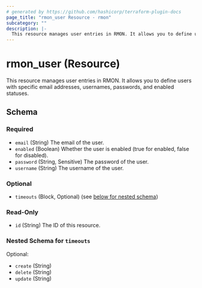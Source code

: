```yaml
---
# generated by https://github.com/hashicorp/terraform-plugin-docs
page_title: "rmon_user Resource - rmon"
subcategory: ""
description: |-
  This resource manages user entries in RMON. It allows you to define users with specific email addresses, usernames, passwords, and enabled statuses.
---
```


# rmon_user (Resource)

This resource manages user entries in RMON. It allows you to define users with specific email addresses, usernames, passwords, and enabled statuses.



<!-- schema generated by tfplugindocs -->
## Schema

### Required

- `email` (String) The email of the user.
- `enabled` (Boolean) Whether the user is enabled (true for enabled, false for disabled).
- `password` (String, Sensitive) The password of the user.
- `username` (String) The username of the user.

### Optional

- `timeouts` (Block, Optional) (see [below for nested schema](#nestedblock--timeouts))

### Read-Only

- `id` (String) The ID of this resource.

<a id="nestedblock--timeouts"></a>
### Nested Schema for `timeouts`

Optional:

- `create` (String)
- `delete` (String)
- `update` (String)
